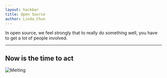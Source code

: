 ```yaml
---
layout: hackbar
title: Open Source
author: Linda_Chun
---
```


In open source, we feel strongly that to really do something well, you have to get a lot of people involved.

---

## Now is the time to act

![Melting]({{site.baseurl}}/assets/images/linda_chun.jpg)